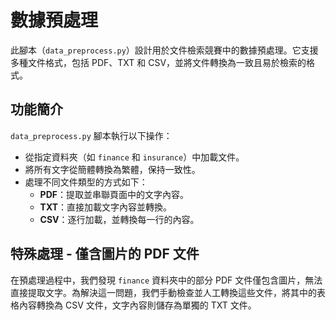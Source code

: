 # 數據預處理

此腳本（`data_preprocess.py`）設計用於文件檢索競賽中的數據預處理。它支援多種文件格式，包括 PDF、TXT 和 CSV，並將文件轉換為一致且易於檢索的格式。

## 功能簡介

`data_preprocess.py` 腳本執行以下操作：
- 從指定資料夾（如 `finance` 和 `insurance`）中加載文件。
- 將所有文字從簡體轉換為繁體，保持一致性。
- 處理不同文件類型的方式如下：
  - **PDF**：提取並串聯頁面中的文字內容。
  - **TXT**：直接加載文字內容並轉換。
  - **CSV**：逐行加載，並轉換每一行的內容。

## 特殊處理 - 僅含圖片的 PDF 文件

在預處理過程中，我們發現 `finance` 資料夾中的部分 PDF 文件僅包含圖片，無法直接提取文字。為解決這一問題，我們手動檢查並人工轉換這些文件，將其中的表格內容轉換為 CSV 文件，文字內容則儲存為單獨的 TXT 文件。

